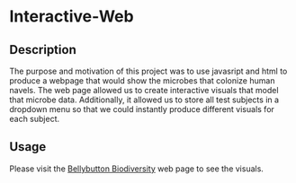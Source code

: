 # Interactive-Web

## Description

The purpose and motivation of this project was to use javasript and html to produce a webpage that would show the microbes that colonize human navels. The web page allowed us to create interactive visuals that model that microbe data. Additionally, it allowed us to store all test subjects in a dropdown menu so that we could instantly produce different visuals for each subject.

## Usage

Please visit the [Bellybutton Biodiversity](https://www.example.com) web page to see the visuals. 
